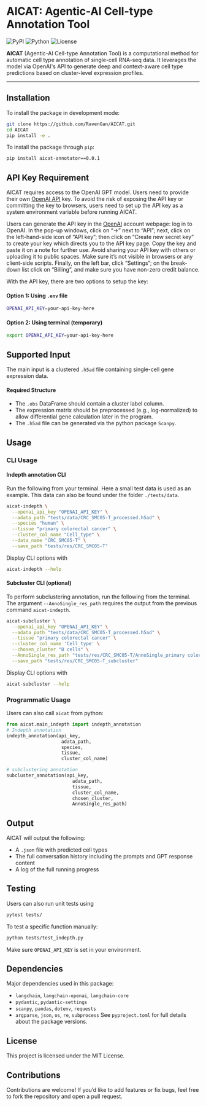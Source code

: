 # AICAT: Agentic-AI Cell-type Annotation Tool

![PyPI](https://img.shields.io/pypi/v/aicat-annotator)
![Python](https://img.shields.io/pypi/pyversions/aicat-annotator)
![License](https://img.shields.io/github/license/RavenGan/AICAT)


**AICAT** (Agentic-AI Cell-type Annotation Tool) is a computational method for automatic cell type annotation of single-cell RNA-seq data. It leverages the model via OpenAI's API to generate deep and context-aware cell type predictions based on cluster-level expression profiles.

---

## Installation

To install the package in development mode:

```bash
git clone https://github.com/RavenGan/AICAT.git
cd AICAT
pip install -e .
```

To install the package through `pip`:
```bash
pip install aicat-annotator==0.0.1
```

## API Key Requirement
AICAT requires access to the OpenAI GPT model. Users need to provide their own [OpenAI API](https://platform.openai.com/api-keys) key. To avoid the risk of exposing the API key or committing the key to browsers, users need to set up the API key as a system environment variable before running AICAT. 

Users can generate the API key in the [OpenAI](https://openai.com/) account webpage: log in to OpenAI. In the pop-up windows, click on “->” next to “API”; next, click on the left-hand-side icon of “API key”; then click on “Create new secret key” to create your key which directs you to the API key page. Copy the key and paste it on a note for further use. Avoid sharing your API key with others or uploading it to public spaces. Make sure it’s not visible in browsers or any client-side scripts. Finally, on the left bar, click “Settings”; on the break-down list click on “Billing”, and make sure you have non-zero credit balance.

With the API key, there are two options to setup the key:
#### Option 1: Using `.env` file
```bash
OPENAI_API_KEY=your-api-key-here
```
#### Option 2: Using terminal (temporary)
```bash
export OPENAI_API_KEY=your-api-key-here
```

## Supported Input
The main input is a clustered `.h5ad` file containing single-cell gene expression data.

#### Required Structure
- The `.obs` DataFrame should contain a cluster label column.
- The expression matrix should be preprocessed (e.g., log-normalized) to allow differential gene calculation later in the program.
- The `.h5ad` file can be generated via the python package `Scanpy`.

## Usage
### CLI Usage
#### Indepth annotation CLI
Run the following from your terminal. Here a small test data is used as an example. This data can also be found under the folder `./tests/data`.
```bash
aicat-indepth \
  --openai_api_key "OPENAI_API_KEY" \
  --adata_path "tests/data/CRC_SMC05-T_processed.h5ad" \
  --species "human" \
  --tissue "primary colorectal cancer" \
  --cluster_col_name "Cell_type" \
  --data_name "CRC_SMC05-T" \
  --save_path "tests/res/CRC_SMC05-T" 
```

Display CLI options with 
```bash
aicat-indepth --help
```

#### Subcluster CLI (optional)
To perform subclustering annotation, run the following from the terminal. The argument `--AnnoSingle_res_path` requires the output from the previous command `aicat-indepth`.
```bash
aicat-subcluster \
  --openai_api_key "OPENAI_API_KEY" \
  --adata_path "tests/data/CRC_SMC05-T_processed.h5ad" \
  --tissue "primary colorectal cancer" \
  --cluster_col_name 'Cell_type' \
  --chosen_cluster "B cells" \
  --AnnoSingle_res_path "tests/res/CRC_SMC05-T/AnnoSingle_primary colorectal cancer_res_dict.json" \
  --save_path "tests/res/CRC_SMC05-T_subcluster"
```
Display CLI options with 
```bash
aicat-subcluster --help
```

### Programmatic Usage
Users can also call `aicat` from python:
```python
from aicat.main_indepth import indepth_annotation
# Indepth annotation
indepth_annotation(api_key, 
                    adata_path,
                    species,
                    tissue,
                    cluster_col_name)

# subclustering annotation
subcluster_annotation(api_key, 
                        adata_path,
                        tissue,
                        cluster_col_name,
                        chosen_cluster,
                        AnnoSingle_res_path)
```

## Output
AICAT will output the following:
- A `.json` file with predicted cell types
- The full conversation history including the prompts and GPT response content
- A log of the full running progress

## Testing
Users can also run unit tests using 
```bash
pytest tests/
```
To test a specific function manually:
```bash
python tests/test_indepth.py
```
Make sure `OPENAI_API_KEY` is set in your environment.

## Dependencies
Major dependencies used in this package:
- `langchain`, `langchain-openai`, `langchain-core`
- `pydantic`, `pydantic-settings`
- `scanpy`, `pandas`, `dotenv`, `requests`
- `argparse`, `json`, `os`, `re`, `subprocess`
See `pyproject.toml` for full details about the package versions.

## License
This project is licensed under the MIT License.

## Contributions

Contributions are welcome! If you’d like to add features or fix bugs, feel free to fork the repository and open a pull request.